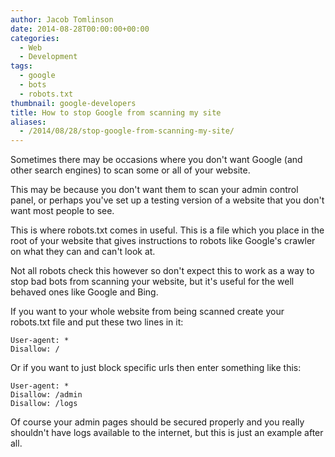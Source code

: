 ```yaml
---
author: Jacob Tomlinson
date: 2014-08-28T00:00:00+00:00
categories:
  - Web
  - Development
tags:
  - google
  - bots
  - robots.txt
thumbnail: google-developers
title: How to stop Google from scanning my site
aliases:
  - /2014/08/28/stop-google-from-scanning-my-site/
---
```



Sometimes there may be occasions where you don't want Google (and other search engines)
to scan some or all of your website.

This may be because you don't want them to scan your admin control panel, or perhaps
you've set up a testing version of a website that you don't want most people to see.

This is where robots.txt comes in useful. This is a file which you place in the
root of your website that gives instructions to robots like Google's crawler on
what they can and can't look at.

Not all robots check this however so don't expect this to work as a way to stop
bad bots from scanning your website, but it's useful for the well behaved ones
like Google and Bing.

If you want to your whole website from being scanned create your robots.txt file
and put these two lines in it:

```
User-agent: *
Disallow: /
```

Or if you want to just block specific urls then enter something like this:

```
User-agent: *
Disallow: /admin
Disallow: /logs
```

Of course your admin pages should be secured properly and you really shouldn't
have logs available to the internet, but this is just an example after all.
